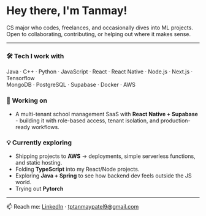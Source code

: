 # Hey there, I'm Tanmay!  

CS major who codes, freelances, and occasionally dives into ML projects.  
Open to collaborating, contributing, or helping out where it makes sense.  

---

### 🛠️ Tech I work with  
Java · C++ · Python · JavaScript · React · React Native · Node.js · Next.js · Tensorflow <br>
MongoDB · PostgreSQL · Supabase · Docker · AWS  

### 🔭 Working on  
- A multi-tenant school management SaaS with **React Native + Supabase** - building it with role-based access, tenant isolation, and production-ready workflows.  

### 💡 Currently exploring
- Shipping projects to **AWS** -> deployments, simple serverless functions, and static hosting.  
- Folding **TypeScript** into my React/Node projects.  
- Exploring **Java + Spring** to see how backend dev feels outside the JS world.
- Trying out **Pytorch**
---

📫 Reach me: [LinkedIn](https://www.linkedin.com/in/tanmay-patel-bb1523100/) · tptanmaypatel9@gmail.com  
